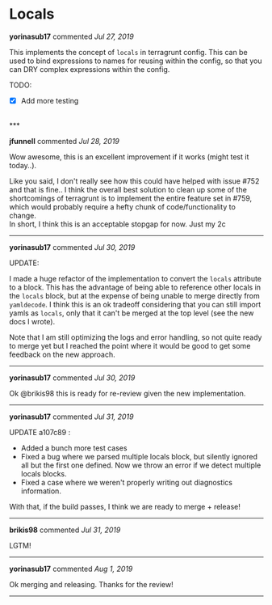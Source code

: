# Locals

**yorinasub17** commented *Jul 27, 2019*

This implements the concept of `locals` in terragrunt config. This can be used to bind expressions to names for reusing within the config, so that you can DRY complex expressions within the config.

TODO:
- [x] Add more testing
<br />
***


**jfunnell** commented *Jul 28, 2019*

Wow awesome, this is an excellent improvement if it works (might test it today..). 

Like you said, I don't really see how this could have helped with issue #752 and that is fine.. I think the overall best solution to clean up some of the shortcomings of terragrunt is to implement the entire feature set in #759, which would probably require a hefty chunk of code/functionality to change.  
In short, I think this is an acceptable stopgap for now. Just my 2c
***

**yorinasub17** commented *Jul 30, 2019*

UPDATE:

I made a huge refactor of the implementation to convert the `locals` attribute to a block. This has the advantage of being able to reference other locals in the `locals` block, but at the expense of being unable to merge directly from `yamldecode`. I think this is an ok tradeoff considering that you can still import yamls as `locals`, only that it can't be merged at the top level (see the new docs I wrote).

Note that I am still optimizing the logs and error handling, so not quite ready to merge yet but I reached the point where it would be good to get some feedback on the new approach.
***

**yorinasub17** commented *Jul 30, 2019*

Ok @brikis98 this is ready for re-review given the new implementation.
***

**yorinasub17** commented *Jul 31, 2019*

UPDATE a107c89 :

- Added a bunch more test cases
- Fixed a bug where we parsed multiple locals block, but silently ignored all but the first one defined. Now we throw an error if we detect multiple locals blocks.
- Fixed a case where we weren't properly writing out diagnostics information.

With that, if the build passes, I think we are ready to merge + release!
***

**brikis98** commented *Jul 31, 2019*

LGTM!
***

**yorinasub17** commented *Aug 1, 2019*

Ok merging and releasing. Thanks for the review!
***


